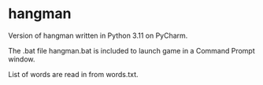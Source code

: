 # hangman
Version of hangman written in Python 3.11 on PyCharm.

The .bat file hangman.bat is included to launch game in a Command Prompt window.

List of words are read in from words.txt.